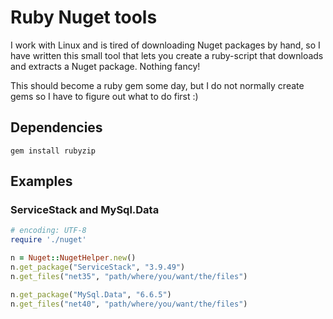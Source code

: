 Ruby Nuget tools
================

I work with Linux and is tired of downloading Nuget packages by hand, so I have written this small tool that lets you create a ruby-script that downloads and extracts a Nuget package. Nothing fancy!

This should become a ruby gem some day, but I do not normally create gems so I have to figure out what to do first :)


Dependencies
------------

```
gem install rubyzip
```


Examples
--------

### ServiceStack and MySql.Data

```ruby
# encoding: UTF-8
require './nuget'

n = Nuget::NugetHelper.new()
n.get_package("ServiceStack", "3.9.49")
n.get_files("net35", "path/where/you/want/the/files")

n.get_package("MySql.Data", "6.6.5")
n.get_files("net40", "path/where/you/want/the/files")
```